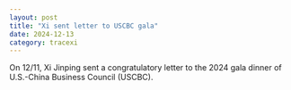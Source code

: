 ```yaml
---
layout: post
title: "Xi sent letter to USCBC gala"
date: 2024-12-13
category: tracexi
---
```


On 12/11, Xi Jinping sent a congratulatory letter to the 2024 gala dinner of U.S.-China Business Council (USCBC).